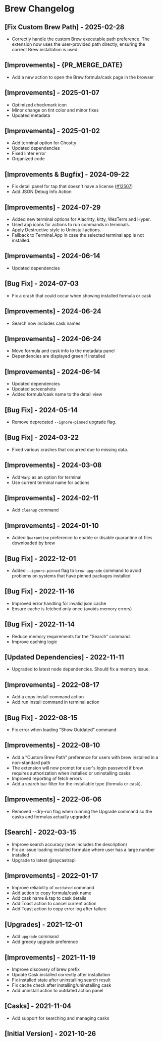 # Brew Changelog

## [Fix Custom Brew Path] - 2025-02-28

- Correctly handle the custom Brew executable path preference.  The extension now uses the user-provided path directly, ensuring the correct Brew installation is used.


## [Improvements] - {PR_MERGE_DATE}

- Add a new action to open the Brew formula/cask page in the browser

## [Improvements] - 2025-01-07

- Optimized checkmark icon
- Minor change on tint color and minor fixes
- Updated metadata

## [Improvements] - 2025-01-02

- Add terminal option for Ghostty
- Updated dependencies
- Fixed linter error
- Organized code

## [Improvements & Bugfix] - 2024-09-22

- Fix detail panel for tap that doesn't have a license ([#12507](https://github.com/raycast/extensions/issues/12507))
- Add JSON Debug Info Action

## [Improvements] - 2024-07-29

- Added new terminal options for Alacritty, kitty, WezTerm and Hyper.
- Used app icons for actions to run commands in terminals.
- Apply Destructive style to Uninstall actions.
- Fallback to Terminal.App in case the selected terminal app is not installed.

## [Improvements] - 2024-06-14

- Updated dependencies

## [Bug Fix] - 2024-07-03

- Fix a crash that could occur when showing installed formula or cask

## [Improvements] - 2024-06-24

- Search now includes cask names

## [Improvements] - 2024-06-24

- Move formula and cask info to the metadata panel
- Dependencies are displayed green if installed

## [Improvements] - 2024-06-14

- Updated dependencies
- Updated screenshots
- Added formula/cask name to the detail view

## [Bug Fix] - 2024-05-14

- Remove deprecated `--ignore-pinned` upgrade flag.

## [Bug Fix] - 2024-03-22

- Fixed various crashes that occurred due to missing data.

## [Improvements] - 2024-03-08

- Add `Warp` as an option for terminal
- Use current terminal name for actions

## [Improvements] - 2024-02-11

- Add `cleanup` command

## [Improvements] - 2024-01-10

- Added `Quarantine` preference to enable or disable quarantine of files downloaded by brew

## [Bug Fix] - 2022-12-01

- Added `--ignore-pinned` flag to `brew upgrade` command to avoid problems on systems that have pinned packages installed

## [Bug Fix] - 2022-11-16

- Improved error handling for invalid json cache
- Ensure cache is fetched only once (avoids memory errors)

## [Bug Fix] - 2022-11-14

- Reduce memory requirements for the "Search" command.
- Improve caching logic

## [Updated Dependencies] - 2022-11-11

- Upgraded to latest node dependencies. Should fix a memory issue.

## [Improvements] - 2022-08-17

- Add a copy install command action
- Add run install command in terminal action

## [Bug Fix] - 2022-08-15

- Fix error when loading "Show Outdated" command

## [Improvements] - 2022-08-10

- Add a "Custom Brew Path" preference for users with brew installed in a non-standard path
- The extension will now prompt for user's login password if brew requires authorization when installed or uninstalling casks
- Improved reporting of fetch errors
- Add a search bar filter for the installable type (formula or cask).

## [Improvements] - 2022-06-06

- Removed --dry-run flag when running the Upgrade command so the casks and formulas actually upgraded

## [Search] - 2022-03-15

- Improve search accuracy (now includes the description)
- Fix an issue loading installed formulae where user has a large number installed
- Upgrade to latest @raycast/api

## [Improvements] - 2022-01-17

- Improve reliability of `outdated` command
- Add action to copy formula/cask name
- Add cask name & tap to cask details
- Add Toast action to cancel current action
- Add Toast action to copy error log after failure

## [Upgrades] - 2021-12-01

- Add `upgrade` command
- Add greedy upgrade preference

## [Improvements] - 2021-11-19

- Improve discovery of brew prefix
- Update Cask.installed correctly after installation
- Fix installed state after uninstalling search result
- Fix cache check after installing/uninstalling cask
- Add uninstall action to outdated action panel

## [Casks] - 2021-11-04

- Add support for searching and managing casks

## [Initial Version] - 2021-10-26
